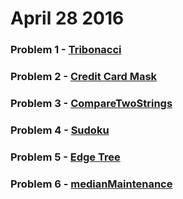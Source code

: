# April 28 2016
### Problem 1 - [Tribonacci](challenges/tribonacci/tribonacci.md)
### Problem 2 - [Credit Card Mask](challenges/creditCardMask/ccMask.md)
### Problem 3 - [CompareTwoStrings](challenges/CompareTwoStrings/CompareTwoStringsRepresentedAsLinkedLists.md)
### Problem 4 - [Sudoku](challenges/sudoku/sudoku.md)
### Problem 5 - [Edge Tree](challenges/edgeTree/edgeTree.md) 
### Problem 6 - [medianMaintenance](challenges/medianMaintenance/medianMaintenance.md) 
